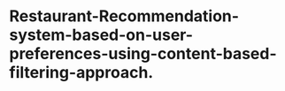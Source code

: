 # Restaurant-Recommendation-system-based-on-user-preferences-using-content-based-filtering-approach.